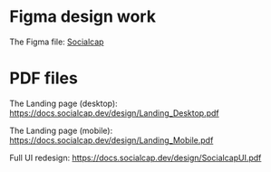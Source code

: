 # Figma design work

The Figma file: [Socialcap](https://www.figma.com/design/jU3mxV33ya9PJcjDY9TVZP/Socialcap?node-id=301-3&t=ozqMVdnPDKWt7GFT-0)
# PDF files

The Landing page (desktop): https://docs.socialcap.dev/design/Landing_Desktop.pdf

The Landing page (mobile): https://docs.socialcap.dev/design/Landing_Mobile.pdf

Full UI redesign: https://docs.socialcap.dev/design/SocialcapUI.pdf

